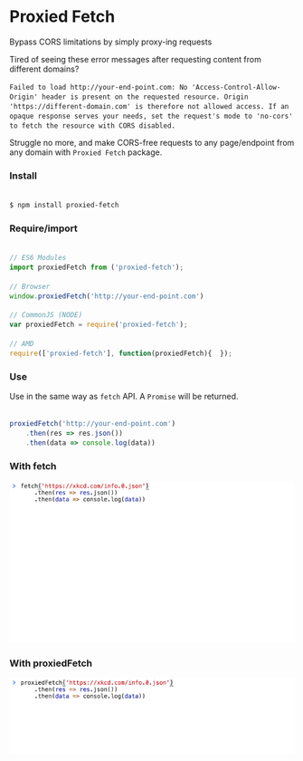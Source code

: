 # Proxied Fetch

Bypass CORS limitations by simply proxy-ing requests

Tired of seeing these error messages after requesting content from different domains?

`Failed to load http://your-end-point.com: No 'Access-Control-Allow-Origin' header is present on the requested resource. Origin 'https://different-domain.com' is therefore not allowed access. If an opaque response serves your needs, set the request's mode to 'no-cors' to fetch the resource with CORS disabled.`

Struggle no more, and make CORS-free requests to any page/endpoint from any domain with `Proxied Fetch` package.

### Install

```bash

$ npm install proxied-fetch

```

### Require/import

```javascript

// ES6 Modules
import proxiedFetch from ('proxied-fetch');

// Browser
window.proxiedFetch('http://your-end-point.com')

// CommonJS (NODE)
var proxiedFetch = require('proxied-fetch');

// AMD
require(['proxied-fetch'], function(proxiedFetch){  });

```

### Use

Use in the same way as `fetch` API. A `Promise` will be returned.

```javascript

proxiedFetch('http://your-end-point.com')
    .then(res => res.json())
    .then(data => console.log(data))

```

### With fetch

![ajax request with fetch API](https://raw.githubusercontent.com/Leo4815162342/proxied-fetch/master/fetch.gif)

### With proxiedFetch

![ajax request with proxiedFetch](https://raw.githubusercontent.com/Leo4815162342/proxied-fetch/master/proxiedFetch.gif)